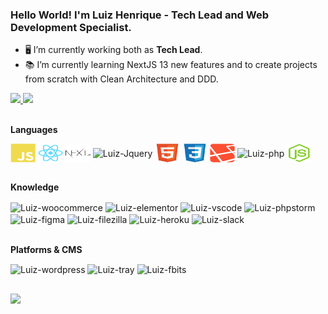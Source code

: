 ### Hello World! I'm Luiz Henrique - Tech Lead and Web Development Specialist.

- 🖥️ I’m currently working both as **Tech Lead**.
- 📚 I’m currently learning NextJS 13 new features and to create projects from scratch with Clean Architecture and DDD.

<div>
  <a href="https://github.com/LuizHenrique05">
    <img height="180em" src="https://github-readme-stats.vercel.app/api?username=LuizHenrique05&show_icons=true&theme=dark&include_all_commits=true&count_private=true"/>
    <img height="180em" src="https://github-readme-stats.vercel.app/api/top-langs/?username=LuizHenrique05&layout=compact&langs_count=7&theme=dark"/>
  </a>
</div>
  
<div style="display: inline_block"><br>
  <p><strong>Languages</strong></p>
  <img align="center" alt="Luiz-Js" height="30" width="40" src="https://raw.githubusercontent.com/devicons/devicon/master/icons/javascript/javascript-plain.svg">
  <img align="center" alt="Luiz-React" height="30" width="40" src="https://raw.githubusercontent.com/devicons/devicon/master/icons/react/react-original.svg">
  <img align="center" alt="Luiz-Next" height="30" width="40" src="https://raw.githubusercontent.com/devicons/devicon/master/icons/nextjs/nextjs-original-wordmark.svg">
  <img align="center" alt="Luiz-Jquery" height="30" width="40" src="https://cdn.jsdelivr.net/gh/devicons/devicon/icons/jquery/jquery-original.svg">
  <img align="center" alt="Luiz-HTML" height="30" width="40" src="https://raw.githubusercontent.com/devicons/devicon/master/icons/html5/html5-original.svg">
  <img align="center" alt="Luiz-CSS" height="30" width="40" src="https://raw.githubusercontent.com/devicons/devicon/master/icons/css3/css3-original.svg">
  <img align="center" alt="Luiz-laravel" height="30" width="40" src="https://raw.githubusercontent.com/devicons/devicon/master/icons/laravel/laravel-plain.svg">
  <img align="center" alt="Luiz-php" height="30" width="40" src="https://cdn.jsdelivr.net/gh/devicons/devicon/icons/php/php-original.svg" />
  <img align="center" alt="Luiz-nodejs" height="30" width="40" src="https://raw.githubusercontent.com/devicons/devicon/master/icons/nodejs/nodejs-original.svg">
</div>

<div style="display: inline_block"><br>
  <p><strong>Knowledge</strong></p>
  <img align="center" alt="Luiz-woocommerce" height="30" width="40" src="https://camo.githubusercontent.com/a1eaa7d4ba65cb15354eb28856209e748091bd1faec492759f0c31d8f11e930e/68747470733a2f2f63646e2e6a7364656c6976722e6e65742f67682f64657669636f6e732f64657669636f6e2f69636f6e732f776f6f636f6d6d657263652f776f6f636f6d6d657263652d6f726967696e616c2e737667" alt="woocommerce" title="woocommerce" />
  <img align="center" alt="Luiz-elementor" height="30" width="40" src="https://camo.githubusercontent.com/215d1d58c8876e331a40a9d9b65b3fd9f776e5106c4e0b6d144459d6f8adcb3b/68747470733a2f2f63646e2e646973636f72646170702e636f6d2f6174746163686d656e74732f3736343630333230333939313130393731342f3930343036393131333931303030313733342f656c656d656e746f722e706e67" alt="elementor" title="elementor" />
  <img align="center" alt="Luiz-vscode" height="30" width="40" src="https://cdn.jsdelivr.net/gh/devicons/devicon/icons/vscode/vscode-original.svg" alt="vscode" title="vscode" />
  <img align="center" alt="Luiz-phpstorm" height="30" width="40" src="https://cdn.jsdelivr.net/gh/devicons/devicon/icons/phpstorm/phpstorm-original.svg" alt="phpstorm" title="phpstorm" />
  <img align="center" alt="Luiz-figma" height="30" width="40" src="https://cdn.jsdelivr.net/gh/devicons/devicon/icons/figma/figma-original.svg" alt="figma" title="figma" />
  <img align="center" alt="Luiz-filezilla" height="30" width="40" src="https://cdn.jsdelivr.net/gh/devicons/devicon/icons/filezilla/filezilla-plain.svg" alt="filezilla" title="filezilla" />
  <img align="center" alt="Luiz-heroku" height="30" width="40" src="https://cdn.jsdelivr.net/gh/devicons/devicon/icons/heroku/heroku-original.svg" alt="heroku" title="heroku" />
  <img align="center" alt="Luiz-slack" height="30" width="40" src="https://cdn.jsdelivr.net/gh/devicons/devicon/icons/slack/slack-original.svg" alt="slack" title="slack" />
</div>

<div style="display: inline_block"><br>
  <p><strong>Platforms & CMS</strong></p>
  <img align="center" alt="Luiz-wordpress" height="40" width="40" src="https://cdn.discordapp.com/attachments/692027371003314239/887316902333001758/wordpress.png" />
  <img align="center" alt="Luiz-tray" height="40" width="40" src="https://cdn.discordapp.com/attachments/692027371003314239/887316581691039744/tray.png" />
  <img align="center" alt="Luiz-fbits" height="30" width="40" src="https://cdn.discordapp.com/attachments/692027371003314239/887316579027681330/fbits.png" />
</div>

##
  
<div> 
    <a href="https://www.linkedin.com/in/luiz-henrique-40b7b5171/" target="_blank"><img src="https://img.shields.io/badge/-LinkedIn-%230077B5?style=for-the-badge&logo=linkedin&logoColor=white" target="_blank"></a> 
</div>
